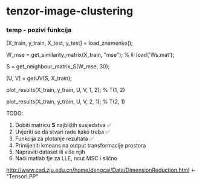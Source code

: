 # tenzor-image-clustering

### temp - pozivi funkcija
[X_train, y_train, X_test, y_test] = load_znamenke();

W_mse = get_similarity_matrix(X_train, "mse"); % ili load('Ws.mat');

S = get_neighbour_matrix_S(W_mse, 30);

[U, V] = getUV(S, X_train);

plot_results(X_train, y_train, U, V, 1, 2); % T(1, 2)

plot_results(X_train, y_train, U, V, 2, 1); % T(2, 1)

TODO:
1. Dobiti matricu <strong>S</strong> najbližih susjedstva ✅
2. Uvjeriti se da stvari rade kako treba ✅
3. Funkcija za plotanje rezultata ✅
4. Primijeniti kmeans na output transformacije prostora
5. Napraviti dataset ili više njih
6. Naći matlab fje za LLE, ncut MSC i slično


http://www.cad.zju.edu.cn/home/dengcai/Data/DimensionReduction.html <- "TensorLPP"
